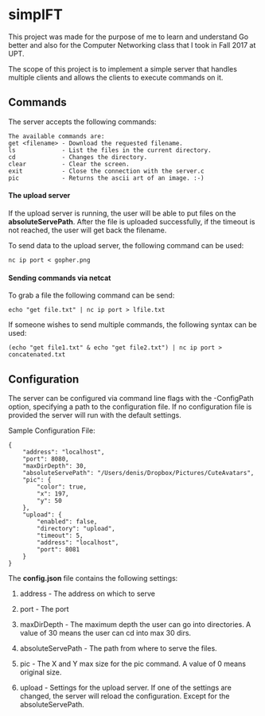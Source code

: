 # simplFT
This project was made for the purpose of me to learn and understand Go better and also for the Computer Networking class
that I took in Fall 2017 at UPT.

The scope of this project is to implement a simple server that handles multiple clients and allows the clients to
execute commands on it.

## Commands

The server accepts the following commands:

```
The available commands are:
get <filename> - Download the requested filename.
ls             - List the files in the current directory.
cd             - Changes the directory.
clear          - Clear the screen.
exit           - Close the connection with the server.c
pic            - Returns the ascii art of an image. :-)
```

#### The upload server

If the upload server is running, the user will be able to put files
on the **absoluteServePath**. After the file is uploaded successfully,
if the timeout is not reached, the user will get back the filename.

To send data to the upload server, the following command can be used:

```nc ip port < gopher.png```


#### Sending commands via netcat

To grab a file the following command can be send:

```echo "get file.txt" | nc ip port > lfile.txt```

If someone wishes to send multiple commands, the following syntax
can be used:

```(echo "get file1.txt" & echo "get file2.txt") | nc ip port > concatenated.txt```

## Configuration

The server can be configured via command line flags with the -ConfigPath option,
specifying a path to the configuration file.
If no configuration file is provided the server will run with the default settings.

Sample Configuration File:
```
{
    "address": "localhost",
    "port": 8080,
    "maxDirDepth": 30,
    "absoluteServePath": "/Users/denis/Dropbox/Pictures/CuteAvatars",
    "pic": {
        "color": true,
        "x": 197,
        "y": 50
    },
    "upload": {
        "enabled": false,
        "directory": "upload",
        "timeout": 5,
        "address": "localhost",
        "port": 8081
    }
}
```

The **config.json** file contains the following settings:

1. address           - The address on which to serve

2. port              - The port

3. maxDirDepth       - The maximum depth the user can go into directories. A value of 30 means the user can cd into max 30 dirs.

4. absoluteServePath - The path from where to serve the files.

5. pic               - The X and Y max size for the pic command. A value of 0 means original size.

6. upload            - Settings for the upload server.
If one of the settings are changed, the server will reload the configuration.
Except for the absoluteServePath.
